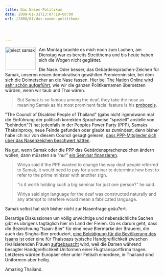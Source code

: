 ```yaml
---
title: Das Nasen-Politikum
date: 2008-01-31T13:07:18+00:00
url: /2008/01/das-nasen-politikum/




---
```

[<img src="//farm3.static.flickr.com/2362/2226301566_e0dc5d1e53_t.jpg" style="width:100px;height:75px;margin-right:10px;float:left;" alt="elect samak" />][1]Am Montag brachte es mich noch zum Lachen, am Dienstag war es bereits Streitthema und bis heute haben sich die Wogen nicht geglättet.

Die Nase. Oder besser, das Gebärdensprachen-Zeichen für Samak, unseren neuen demokratisch gewählten Premierminister, bei dem sich die Dolmetscher an die Nase fassen. [Hier bei The Nation Online wird sehr schön aufgeführt][2], wie wir die ganzen Politikernamen übersetzen würden, wenn wir taub und Thai wären.

> But Samak is so famous among the deaf, they take the nose as meaning Samak as his most prominent facial feature is his [proboscis][3].

"The Council of Disabled People of Thailand" (gabs nicht irgendwann mal die Einführung der politisch korrekten Sprachweise "speziell" anstelle von "behindert"?) hat jedenfalls in der Peoples Power Party (<span class="caps">PPP</span>), Samaks Thaksinproxy, neue Feinde gefunden oder glaubt es zumindest, denn bisher habe ich nur von diesem Council gesagt gelesen, [dass <span class="caps">PPP</span>-Mitglieder sich über das Nasenzeichen beschwert hätten][4].

Na gut, wenn Samak oder die <span class="caps">PPP</span> das Gebärdensprachenzeichen ändern wollen, dann müssten sie "nur" [ein Seminar finanzieren][5].

> Wiriya said if the <span class="caps">PPP</span> wanted to change the way deaf people referred to Samak, it would need to pay for a seminar to determine how best to refer to the prime minister with another sign.
>
> "Is it worth holding such a big seminar for just one person?" he said.
>
> Wiriya said sign language for the deaf was constructed naturally and any attempt to interfere would mean a fabricated language.

Samak selbst hat sich bisher nicht zur Nasenfrage geäu?ert.

Derartige Diskussionen um völlig unwichtige und nebensächliche Sachen gibt es übrigens tagtäglich hier im Land der Freien. Ob es darum geht, dass die Bezeichnung "Isaan-Bier" für eine neue Biermarke der Brauerei, die auch das Singha-Bier produziert, [eine Beleidigung für die Bevölkerung des Isaans ist][6] oder eine für Thaisoaps typische Handgreiflichkeit zwischen rivalisierenden Frauen [aufgebauscht][7] wird, weil die Damen während besagter Handgreiflichkeit Uniformen einer Flugtransportfirma tragen. Letzteres würden Europäer eher unter Fetisch einordnen, in Thailand sind Uniformen aber heilig.

Amazing Thailand.

 [1]: http://www.flickr.com/photos/schreibblogade/2226301566/ "elect samak by Patrick Kollitsch, on Flickr"
 [2]: http://www.nationmultimedia.com/2008/01/29/headlines/headlines_30063752.php
 [3]: http://de.wikipedia.org/wiki/Proboscis
 [4]: http://www.nationmultimedia.com/breakingnews/read.php?newsid=30063930
 [5]: http://www.nationmultimedia.com/2008/01/31/headlines/headlines_30063957.php
 [6]: http://www.bangkokpost.com/breaking_news/breakingnews.php?id=125556
 [7]: http://news.bbc.co.uk/2/hi/asia-pacific/7202815.stm
